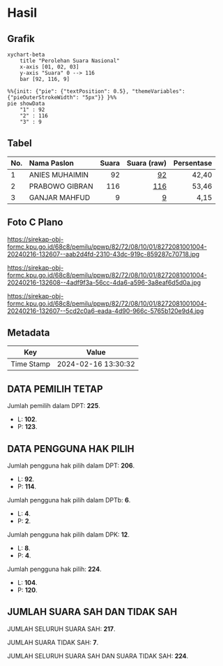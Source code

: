 # Hasil

## Grafik

```mermaid
xychart-beta
    title "Perolehan Suara Nasional"
    x-axis [01, 02, 03]
    y-axis "Suara" 0 --> 116
    bar [92, 116, 9]
```

```mermaid
%%{init: {"pie": {"textPosition": 0.5}, "themeVariables": {"pieOuterStrokeWidth": "5px"}} }%%
pie showData
    "1" : 92
    "2" : 116
    "3" : 9
```

## Tabel

| No. | Nama Paslon    | Suara | Suara (raw) | Persentase |
|:--- |:-------------- | -----:| -----------:| ----------:|
| 1   | ANIES MUHAIMIN | 92    | [92][p-1]   | 42,40      |
| 2   | PRABOWO GIBRAN | 116   | [116][p-2]  | 53,46      |
| 3   | GANJAR MAHFUD  | 9     | [9][p-3]    | 4,15       |


[p-1]: https://github.com/gigit-pemilu/pemilu-2024/blob/main/pilpres/hitung-suara/sub/82-maluku-utara/sub/72-kota-tidore-kepulauan/sub/08-tidore-timur/sub/1001-mafututu/sub/004-tps/sub/paslon-1.txt
[p-2]: https://github.com/gigit-pemilu/pemilu-2024/blob/main/pilpres/hitung-suara/sub/82-maluku-utara/sub/72-kota-tidore-kepulauan/sub/08-tidore-timur/sub/1001-mafututu/sub/004-tps/sub/paslon-2.txt
[p-3]: https://github.com/gigit-pemilu/pemilu-2024/blob/main/pilpres/hitung-suara/sub/82-maluku-utara/sub/72-kota-tidore-kepulauan/sub/08-tidore-timur/sub/1001-mafututu/sub/004-tps/sub/paslon-3.txt

## Foto C Plano

https://sirekap-obj-formc.kpu.go.id/68c8/pemilu/ppwp/82/72/08/10/01/8272081001004-20240216-132607--aab2d4fd-2310-43dc-919c-859287c70718.jpg

https://sirekap-obj-formc.kpu.go.id/68c8/pemilu/ppwp/82/72/08/10/01/8272081001004-20240216-132608--4adf9f3a-56cc-4da6-a596-3a8eaf6d5d0a.jpg

https://sirekap-obj-formc.kpu.go.id/68c8/pemilu/ppwp/82/72/08/10/01/8272081001004-20240216-132607--5cd2c0a6-eada-4d90-966c-5765b120e9d4.jpg


## Metadata

| Key        | Value               |
| ---------- | ------------------- |
| Time Stamp | 2024-02-16 13:30:32 |


## DATA PEMILIH TETAP

Jumlah pemilih dalam DPT: **225**.
 * L: **102**.
 * P: **123**.

## DATA PENGGUNA HAK PILIH

Jumlah pengguna hak pilih dalam DPT: **206**.
 * L: **92**.
 * P: **114**.

Jumlah pengguna hak pilih dalam DPTb: **6**.
 * L: **4**.
 * P: **2**.

Jumlah pengguna hak pilih dalam DPK: **12**.
 * L: **8**.
 * P: **4**.

Jumlah pengguna hak pilih: **224**.
 * L: **104**.
 * P: **120**.

## JUMLAH SUARA SAH DAN TIDAK SAH

JUMLAH SELURUH SUARA SAH: **217**.

JUMLAH SUARA TIDAK SAH: **7**.

JUMLAH SELURUH SUARA SAH DAN SUARA TIDAK SAH: **224**.


